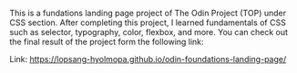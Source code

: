 This is a fundations landing page project of The Odin Project (TOP) under CSS section. After completing this project, I learned fundamentals of CSS such as selector, typography, color, flexbox, and more. You can check out the final result of the project form the following link:

Link: https://lopsang-hyolmopa.github.io/odin-foundations-landing-page/
